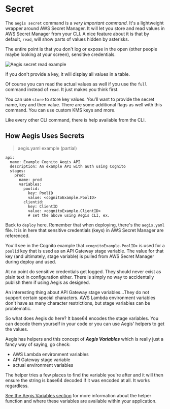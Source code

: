 # Secret

The `aegis secret` command is a _very important command._ It's a lightweight wrapper around AWS Secret Manager.
It will let you store and read values in AWS Secret Manager from your CLI. A nice feature about it is that
by default, `read`, will show parts of values hidden by asterisks.

The entire point is that you don't log or expose in the open (other people maybe looking at your screen),
sensitive credentials.

![Aegis secret read example](/aegis/img/aegis-cli-secret-read.png "Aegis secret read")

If you don't provide a key, it will display all values in a table.

Of course you can read the actual values as well if you use the `full` command instead of `read`.
It just makes you think first.

You can use `store` to store key values. You'll want to provide the secret name, key and then value.
There are some additional flags as well with this command. You can use custom KMS keys and more.

Like every other CLI command, there is help available from the CLI.

## How Aegis Uses Secrets

> aegis.yaml example (partial)

```
api:
  name: Example Cognito Aegis API
  description: An example API with auth using Cognito
  stages:
    prod:
      name: prod
      variables:
        poolid:
          key: PoolID
          value: <cognitoExample.PoolID>
        clientid:
          key: ClientID
          value: <cognitoExample.ClientID>
          # set the above using Aegis CLI, ex. 
```

Back to `deploy` here. Remember that when deploying, there's the `aegis.yaml` file. It is in here
that sensitive credentials (keys) in AWS Secret Manager are referenced.

You'll see in the Cognito example that <span class="nowrap">`<cognitoExample.PoolID>`</span> is used
for a <span class="nowrap">`poolid`</span> key that is used as an API Gateway stage variable. The value
for that key (and ultimately, stage variable) is pulled from AWS Secret Manager during deploy and used.

<aside class="note-info">
<i class="fas fa-info-circle"></i> At no point do sensitive credentials get logged. They should never exist
as plain text in configuration either. There is simply no way to accidentally publish them if using Aegis
as designed.
</aside>

An interesting thing about API Gateway stage variables...They do not support certain special characters.
AWS Lambda environment variables don't have as many character restrictions, but stage variables can be
problematic.

So what does Aegis do here? It base64 encodes the stage variables. You can decode them yourself in your
code or you can use Aegis' helpers to get the values.

Aegis has helpers and this concept of **_Aegis Variables_** which is really just a fancy way of saying,
go check:

 * AWS Lambda environment variables
 * API Gateway stage variable
 * actual environment variables

The helper tries a few places to find the variable you're after and it will then ensure the string
is base64 decoded if it was encoded at all. It works regardless.

[See the Aegis Variables section](/aegis/helpers/#aegis-variables) for more information about the helper function and where these
variables are available within your application.